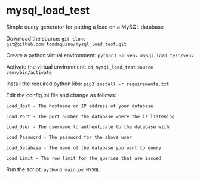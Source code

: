 # mysql_load_test
Simple query generator for putting a load on a MySQL database

Download the source:
`git clone git@github.com:tomdaquino/mysql_load_test.git`

Create a python virtual environment:
`python3 -m venv mysql_load_test/venv`

Activate the virtual environment:
`cd mysql_load_test`
`source venv/bin/activate`

Install the required python libs:
`pip3 install -r requirements.txt`

Edit the config.ini file and change as follows:

    Load_Host - The hostname or IP address of your database

    Load_Port - The port number the database where the is listening

    Load_User - The username to authenticate to the database with

    Load_Password - The password for the above user

    Load_Database - The name of the database you want to query

    Load_Limit - The row limit for the queries that are issued

Run the script:
`python3 main.py MYSQL`
